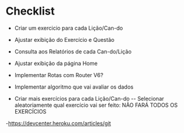 # Checklist

- Criar um exercicio para cada Lição/Can-do
- Ajustar exibição do Exercício e Questão
- Consulta aos Relatórios de cada Can-do/Lição
- Ajustar exibição da página Home
- Implementar Rotas com Router V6?
- Implementar algoritmo que vai avaliar os dados

- Criar mais exercícios para cada Lição/Can-do
-- Selecionar aleatoriamente qual exercício vai ser feito: NÃO FARÁ TODOS OS EXERCÍCIOS


-https://devcenter.heroku.com/articles/git